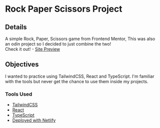 # Rock Paper Scissors Project

## Details

A simple Rock, Paper, Scissors game from Frontend Mentor, This was also an odin project so I decided to just combine the two!  
Check it out! - [Site Preview](https://coldlombax-odin-frontend-rps.netlify.app/)


## Objectives

I wanted to practice using TailwindCSS, React and TypeScript. I'm familiar with the tools but never get the chance to use them inside my projects.

### Tools Used

- [TailwindCSS](https://tailwindcss.com/)
- [React](https://reactjs.org/)
- [TypeScript](https://www.typescriptlang.org/)
- [Deployed with Netlify](https://www.netlify.com/)

